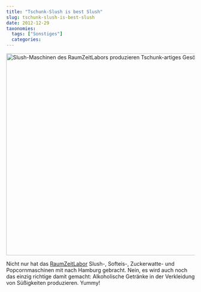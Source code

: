 ```yaml
---
title: "Tschunk-Slush is best Slush"
slug: tschunk-slush-is-best-slush
date: 2012-12-29
taxonomies:
  tags: ["Sonstiges"]
  categories: 
---
```


<a href="/wp-content/uploads/2012/12/5f9c6f2451e011e2954322000a9f134e_7.jpg"><img src="https://flowfx.de/wp-content/uploads/2012/12/5f9c6f2451e011e2954322000a9f134e_7-540x540.jpg" alt="Slush-Maschinen des RaumZeitLabors produzieren Tschunk-artiges Gesöff" width="540" height="540" class="aligncenter size-large wp-image-1584"></a>

Nicht nur hat das <a href="http://www.raumzeitlabor.de">RaumZeitLabor</a> Slush-, Softeis-, Zuckerwatte- und Popcornmaschinen mit nach Hamburg gebracht. Nein, es wird auch noch das einzig richtige damit gemacht: Alkoholische Getränke in der Verkleidung von Süßigkeiten produzieren. Yummy!